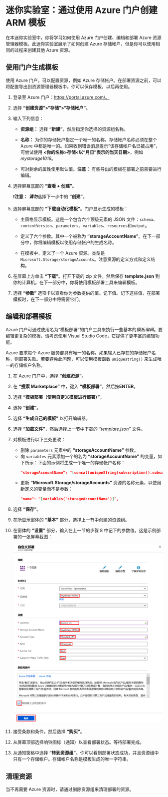 ﻿# 迷你实验室：通过使用 Azure 门户创建 ARM 模板

在本迷你实验室中，你将学习如何使用 Azure 门户创建、编辑和部署 Azure 资源管理器模板。此迷你实验室展示了如何创建 Azure 存储帐户，但是你可以使用相同的过程来创建其他 Azure 资源。

## 使用门户生成模板

使用 Azure 门户，可以配置资源，例如 Azure 存储帐户。在部署资源之前，可以将配置导出到资源管理器模板中。你可以保存模板，以后再使用。

1. 登录至 Azure 门户：https://portal.azure.com/。

2. 选择 **“创建资源”>“存储”>“存储帐户”**。

 3. 输入下列信息：

    * **资源组：** 选择 **“新建”**，然后指定你选择的资源组名称。 
    * **名称：** 为你的存储帐户指定一个唯一的名称。存储帐户名称必须在整个 Azure 中都是唯一的。如果收到错误消息提示“该存储帐户名已被占用”，可尝试使用 **\<你的名称\>存储\<以“月日”表示的当天日期\>**，例如 *mystorage1016*。
    
    * 可对剩余的属性使用默认值。**注意：** 有些导出的模板在部署之前需要进行编辑。

4. 选择屏幕底部的 **“查看 + 创建”**。

    ❗️**注意：**  ***请勿***选择下一步中的 **“创建”**。

5. 选择屏幕底部的 **“下载自动化模板”**。门户显示生成的模板：

    * 主窗格显示模板。这是一个包含六个顶级元素的 JSON 文件：`schema`、`contentVersion`、`parameters`、`variables`、`resources`和`output`。

    * 定义了六个参数。其中一个被称为 **“storageAccountName”**。在下一部分中，你将编辑模板以使用存储帐户的生成名称。

    * 在模板中，定义了一个 Azure 资源。类型是 `Microsoft.Storage/storageAccounts`。注意资源的定义方式和定义结构。
    
6. 在屏幕上方单击 **“下载”**。打开下载的 zip 文件，然后保存 **template.json** 到你的计算机。在下一部分中，你将使用模板部署工具来编辑模板。

7. 选择 **“参数”** 选项卡以查看你为参数提供的值。记下值。记下这些值，在部署模板时，在下一部分中将需要它们。

 
## 编辑和部署模板

Azure 门户可通过使用名为“模板部署”的门户工具来执行一些基本的*模板编辑*。要编辑更复杂的模板，请考虑使用 Visual Studio Code，它提供了更丰富的编辑功能。

Azure 要求每个 Azure 服务都具有唯一的名称。如果输入已存在的存储帐户名称，则部署失败。若要避免此问题，可以使用模板函数 `uniquestring()` 来生成唯一的存储帐户名称。

1. 在 Azure 门户中，选择 **“创建资源”**。

2. 在 **“搜索 Marketplace”** 中，键入 **“模板部署”**，然后按**ENTER**。

3. 选择 **“模板部署（使用自定义模板进行部署）”**。

4. 选择 **“创建”**。

5. 选择 **“生成自己的模板”** 以打开编辑器。

6. 选择 **“加载文件”**，然后选择上一节中下载的 *“template.json”* 文件。

7. 对模板进行以下三处更改：

    * 删除 `parameters` 元素中的 **“storageAccountName”** 参数。 
    * 向 `variables` 元素添加一个的名为 **“storageAccountName”** 的变量，如下所示：下面的示例将生成一个唯一的存储帐户名称：
        ```JSON
        "storageAccountName": "[concat(uniqueString(subscription().subscriptionId), 'storage')]"
        ```
    * 更新 **“Microsoft.Storage/storageAccounts”** 资源的名称元素，以使用新定义的变量而不是参数：
       ```json
       "name": "[variables('storageAccountName')]",
       ```   

8. 选择 **“保存”**。

9. 在所显示窗体的 **“基本”** 部分，选择上一节中创建的资源组。

10. 在窗体的 **“设置”** 部分，输入在上一节的步骤 8 中记下的参数值。这是示例部署的一张屏幕截图：

    ![各字段已填充示例信息的 Azure 资源管理器模板部署。](../../Linked_Image_Files/1f-azure-resource-manager-template-tutorial-deploy.png)

10. 接受条款和条件，然后选择 **“购买”**。

11. 从屏幕顶部选择响铃图标（通知）以查看部署状态。等待部署完成。

12. 从通知窗格中选择 **“转到资源组”**。你可以看到部署状态成功，并且资源组中只有一个存储帐户。存储帐户名称是模板生成的唯一字符串。 

## 清理资源

当不再需要 Azure 资源时，请通过删除资源组来清理部署的资源。
